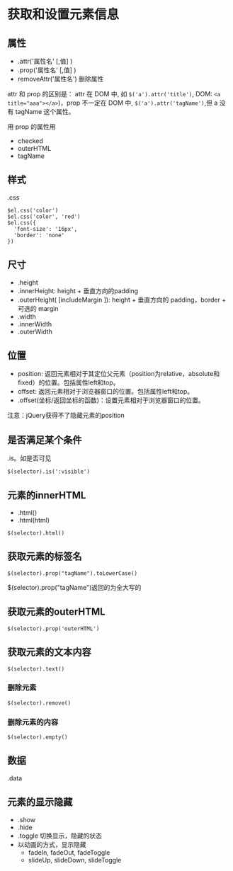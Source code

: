 # 获取和设置元素信息
## 属性
* .attr('属性名' [,值] )
* .prop('属性名' [,值] )
* removeAttr('属性名') 删除属性

attr 和 prop 的区别是： attr 在 DOM 中, 如 `$('a').attr('title')`, DOM: `<a title="aaa"></a>`)，prop 不一定在 DOM 中, `$('a').attr('tagName')`,但 a 没有 tagName 这个属性。

用 prop 的属性用
* checked
* outerHTML
* tagName

## 样式
.css

```
$el.css('color')
$el.css('color', 'red')
$el.css({
  'font-size': '16px',
  'border': 'none'
})
```

## 尺寸
* .height
* .innerHeight: height + 垂直方向的padding
* .outerHeight( [includeMargin ]): height + 垂直方向的 padding，border + 可选的 margin
* .width
* .innerWidth
* .outerWidth

## 位置
* position: 返回元素相对于其定位父元素（position为relative，absolute和fixed）的位置。包括属性left和top。
* offset: 返回元素相对于浏览器窗口的位置。包括属性left和top。
* .offset(坐标/返回坐标的函数)：设置元素相对于浏览器窗口的位置。

注意：jQuery获得不了隐藏元素的position

## 是否满足某个条件
.is。如是否可见
```
$(selector).is(':visible')
```

## 元素的innerHTML
* .html()
* .html(html)

```
$(selector).html()
```

## 获取元素的标签名
```
$(selector).prop("tagName").toLowerCase()
```
$(selector).prop("tagName")返回的为全大写的

## 获取元素的outerHTML
```
$(selector).prop('outerHTML')
```

## 获取元素的文本内容
```
$(selector).text()
```

### 删除元素
```
$(selector).remove()
```

### 删除元素的内容
```
$(selector).empty()
```

## 数据
.data

## 元素的显示隐藏
* .show
* .hide
* .toggle 切换显示，隐藏的状态
* 以动画的方式，显示隐藏
  * fadeIn, fadeOut, fadeToggle
  * slideUp, slideDown, slideToggle

